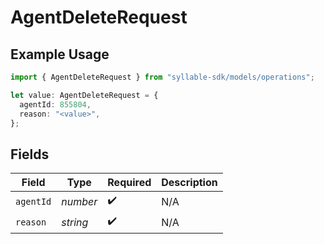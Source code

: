 # AgentDeleteRequest

## Example Usage

```typescript
import { AgentDeleteRequest } from "syllable-sdk/models/operations";

let value: AgentDeleteRequest = {
  agentId: 855804,
  reason: "<value>",
};
```

## Fields

| Field              | Type               | Required           | Description        |
| ------------------ | ------------------ | ------------------ | ------------------ |
| `agentId`          | *number*           | :heavy_check_mark: | N/A                |
| `reason`           | *string*           | :heavy_check_mark: | N/A                |